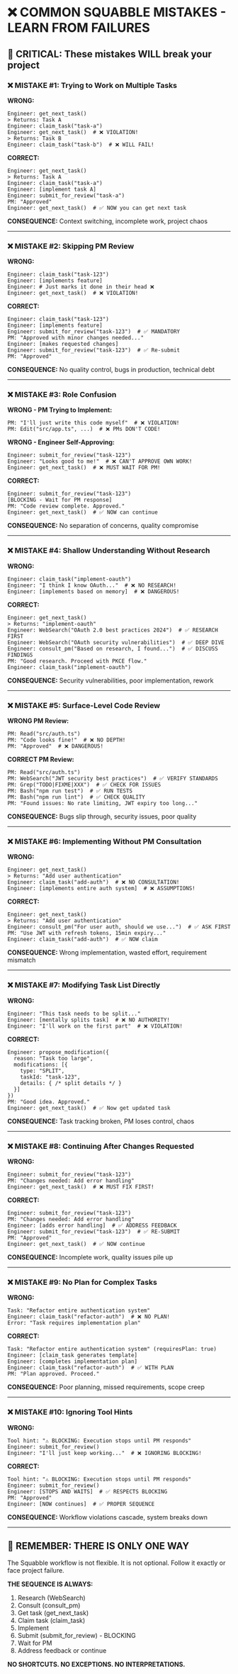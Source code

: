 # ❌ COMMON SQUABBLE MISTAKES - LEARN FROM FAILURES

## 🛑 CRITICAL: These mistakes WILL break your project

### ❌ MISTAKE #1: Trying to Work on Multiple Tasks

**WRONG:**
```
Engineer: get_next_task()
> Returns: Task A
Engineer: claim_task("task-a")
Engineer: get_next_task()  # ❌ VIOLATION!
> Returns: Task B
Engineer: claim_task("task-b")  # ❌ WILL FAIL!
```

**CORRECT:**
```
Engineer: get_next_task()
> Returns: Task A
Engineer: claim_task("task-a")
Engineer: [implement task A]
Engineer: submit_for_review("task-a")
PM: "Approved"
Engineer: get_next_task()  # ✅ NOW you can get next task
```

**CONSEQUENCE:** Context switching, incomplete work, project chaos

---

### ❌ MISTAKE #2: Skipping PM Review

**WRONG:**
```
Engineer: claim_task("task-123")
Engineer: [implements feature]
Engineer: # Just marks it done in their head ❌
Engineer: get_next_task()  # ❌ VIOLATION!
```

**CORRECT:**
```
Engineer: claim_task("task-123")
Engineer: [implements feature]
Engineer: submit_for_review("task-123")  # ✅ MANDATORY
PM: "Approved with minor changes needed..."
Engineer: [makes requested changes]
Engineer: submit_for_review("task-123")  # ✅ Re-submit
PM: "Approved"
```

**CONSEQUENCE:** No quality control, bugs in production, technical debt

---

### ❌ MISTAKE #3: Role Confusion

**WRONG - PM Trying to Implement:**
```
PM: "I'll just write this code myself"  # ❌ VIOLATION!
PM: Edit("src/app.ts", ...)  # ❌ PMs DON'T CODE!
```

**WRONG - Engineer Self-Approving:**
```
Engineer: submit_for_review("task-123")
Engineer: "Looks good to me!"  # ❌ CAN'T APPROVE OWN WORK!
Engineer: get_next_task()  # ❌ MUST WAIT FOR PM!
```

**CORRECT:**
```
Engineer: submit_for_review("task-123")
[BLOCKING - Wait for PM response]
PM: "Code review complete. Approved."
Engineer: get_next_task()  # ✅ NOW can continue
```

**CONSEQUENCE:** No separation of concerns, quality compromise

---

### ❌ MISTAKE #4: Shallow Understanding Without Research

**WRONG:**
```
Engineer: claim_task("implement-oauth")
Engineer: "I think I know OAuth..."  # ❌ NO RESEARCH!
Engineer: [implements based on memory]  # ❌ DANGEROUS!
```

**CORRECT:**
```
Engineer: get_next_task()
> Returns: "implement-oauth"
Engineer: WebSearch("OAuth 2.0 best practices 2024")  # ✅ RESEARCH FIRST
Engineer: WebSearch("OAuth security vulnerabilities")  # ✅ DEEP DIVE
Engineer: consult_pm("Based on research, I found...")  # ✅ DISCUSS FINDINGS
PM: "Good research. Proceed with PKCE flow."
Engineer: claim_task("implement-oauth")
```

**CONSEQUENCE:** Security vulnerabilities, poor implementation, rework

---

### ❌ MISTAKE #5: Surface-Level Code Review

**WRONG PM Review:**
```
PM: Read("src/auth.ts")
PM: "Code looks fine!"  # ❌ NO DEPTH!
PM: "Approved"  # ❌ DANGEROUS!
```

**CORRECT PM Review:**
```
PM: Read("src/auth.ts")
PM: WebSearch("JWT security best practices")  # ✅ VERIFY STANDARDS
PM: Grep("TODO|FIXME|XXX")  # ✅ CHECK FOR ISSUES
PM: Bash("npm run test")  # ✅ RUN TESTS
PM: Bash("npm run lint")  # ✅ CHECK QUALITY
PM: "Found issues: No rate limiting, JWT expiry too long..."
```

**CONSEQUENCE:** Bugs slip through, security issues, poor quality

---

### ❌ MISTAKE #6: Implementing Without PM Consultation

**WRONG:**
```
Engineer: get_next_task()
> Returns: "Add user authentication"
Engineer: claim_task("add-auth")  # ❌ NO CONSULTATION!
Engineer: [implements entire auth system]  # ❌ ASSUMPTIONS!
```

**CORRECT:**
```
Engineer: get_next_task()
> Returns: "Add user authentication"
Engineer: consult_pm("For user auth, should we use...")  # ✅ ASK FIRST
PM: "Use JWT with refresh tokens, 15min expiry..."
Engineer: claim_task("add-auth")  # ✅ NOW claim
```

**CONSEQUENCE:** Wrong implementation, wasted effort, requirement mismatch

---

### ❌ MISTAKE #7: Modifying Task List Directly

**WRONG:**
```
Engineer: "This task needs to be split..."
Engineer: [mentally splits task]  # ❌ NO AUTHORITY!
Engineer: "I'll work on the first part"  # ❌ VIOLATION!
```

**CORRECT:**
```
Engineer: propose_modification({
  reason: "Task too large",
  modifications: [{
    type: "SPLIT",
    taskId: "task-123",
    details: { /* split details */ }
  }]
})
PM: "Good idea. Approved."
Engineer: get_next_task()  # ✅ Now get updated task
```

**CONSEQUENCE:** Task tracking broken, PM loses control, chaos

---

### ❌ MISTAKE #8: Continuing After Changes Requested

**WRONG:**
```
Engineer: submit_for_review("task-123")
PM: "Changes needed: Add error handling"
Engineer: get_next_task()  # ❌ MUST FIX FIRST!
```

**CORRECT:**
```
Engineer: submit_for_review("task-123")
PM: "Changes needed: Add error handling"
Engineer: [adds error handling]  # ✅ ADDRESS FEEDBACK
Engineer: submit_for_review("task-123")  # ✅ RE-SUBMIT
PM: "Approved"
Engineer: get_next_task()  # ✅ NOW continue
```

**CONSEQUENCE:** Incomplete work, quality issues pile up

---

### ❌ MISTAKE #9: No Plan for Complex Tasks

**WRONG:**
```
Task: "Refactor entire authentication system"
Engineer: claim_task("refactor-auth")  # ❌ NO PLAN!
Error: "Task requires implementation plan"
```

**CORRECT:**
```
Task: "Refactor entire authentication system" (requiresPlan: true)
Engineer: [claim_task generates template]
Engineer: [completes implementation plan]
Engineer: claim_task("refactor-auth")  # ✅ WITH PLAN
PM: "Plan approved. Proceed."
```

**CONSEQUENCE:** Poor planning, missed requirements, scope creep

---

### ❌ MISTAKE #10: Ignoring Tool Hints

**WRONG:**
```
Tool hint: "⚠️ BLOCKING: Execution stops until PM responds"
Engineer: submit_for_review()
Engineer: "I'll just keep working..."  # ❌ IGNORING BLOCKING!
```

**CORRECT:**
```
Tool hint: "⚠️ BLOCKING: Execution stops until PM responds"
Engineer: submit_for_review()
Engineer: [STOPS AND WAITS]  # ✅ RESPECTS BLOCKING
PM: "Approved"
Engineer: [NOW continues]  # ✅ PROPER SEQUENCE
```

**CONSEQUENCE:** Workflow violations cascade, system breaks down

---

## 🎯 REMEMBER: THERE IS ONLY ONE WAY

The Squabble workflow is not flexible. It is not optional. Follow it exactly or face project failure.

**THE SEQUENCE IS ALWAYS:**
1. Research (WebSearch)
2. Consult (consult_pm)
3. Get task (get_next_task)
4. Claim task (claim_task)
5. Implement
6. Submit (submit_for_review) - BLOCKING
7. Wait for PM
8. Address feedback or continue

**NO SHORTCUTS. NO EXCEPTIONS. NO INTERPRETATIONS.**
